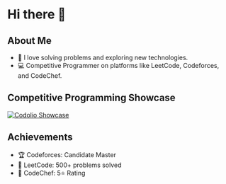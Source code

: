 # Hi there 👋

## About Me
- 🌱 I love solving problems and exploring new technologies.
- 💻 Competitive Programmer on platforms like LeetCode, Codeforces, and CodeChef.

## Competitive Programming Showcase
[![Codolio Showcase](https://codolio.io/embed/your_codolio_username)](https://codolio.io/your_codolio_username)

## Achievements
- 🏆 Codeforces: Candidate Master
- 🥇 LeetCode: 500+ problems solved
- 🏅 CodeChef: 5⭐ Rating
